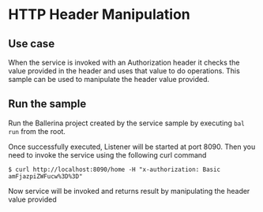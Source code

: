 # HTTP Header Manipulation
## Use case
When the service is invoked with an Authorization header it checks the value provided in the header and uses that value to do operations. This sample can be used to manipulate the header value provided.

## Run the sample
Run the Ballerina project created by the service sample by executing `bal run` from the root.

Once successfully executed, Listener will be started at port 8090. Then you need to invoke the service using the following curl command
```
$ curl http://localhost:8090/home -H "x-authorization: Basic amFjazpiZWFucw%3D%3D"
```
Now service will be invoked and returns result by manipulating the header value provided

